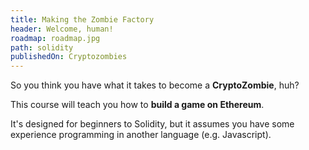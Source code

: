 ```yaml
---
title: Making the Zombie Factory
header: Welcome, human!
roadmap: roadmap.jpg
path: solidity
publishedOn: Cryptozombies
---
```


So you think you have what it takes to become a **CryptoZombie**, huh?

This course will teach you how to **build a game on Ethereum**.

It's designed for beginners to Solidity, but it assumes you have some experience programming in another language (e.g. Javascript).